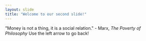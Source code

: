 ```yaml
---
layout: slide
title: "Welcome to our second slide!"
---
```

"Money is not a thing, it is a social relation." - Marx, *The Poverty of Philosophy*
Use the left arrow to go back!
